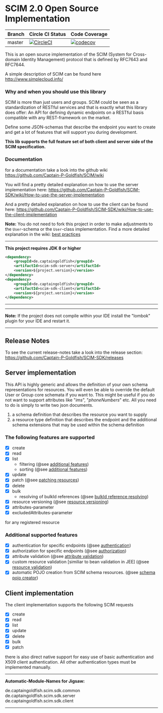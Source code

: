 # SCIM 2.0 Open Source Implementation


|  Branch | Circle CI Status | Code Coverage |
| :------ | :--------------- | :------------ | 
| master  | [![CircleCI](https://circleci.com/gh/Captain-P-Goldfish/SCIM-SDK/tree/master.svg?style=shield)](https://circleci.com/gh/Captain-P-Goldfish/SCIM-SDK/tree/master) | [![codecov](https://codecov.io/gh/Captain-P-Goldfish/SCIM-SDK/branch/master/graph/badge.svg?token=z8URG24FO3)](https://codecov.io/gh/Captain-P-Goldfish/SCIM-SDK) |

This is an open source implementation of the SCIM (System for Cross-domain Identity Management) protocol that is
 defined by RFC7643 and RFC7644. 

A simple description of SCIM can be found here http://www.simplecloud.info/

### Why and when you should use this library

SCIM is more than just users and groups. SCIM could be seen as a standardization of RESTful services and that is exactly
what this library does offer: An API for defining dynamic endpoints on a RESTful basis compatible with any
REST-framework on the market.

Define some JSON-schemas that describe the endpoint you want to create and get a lot of features that will support you
during development.

**This lib supports the full feature set of both client and server side of the SCIM specification.**

### Documentation

for a documentation take a look into the github wiki https://github.com/Captain-P-Goldfish/SCIM/wiki

You will find a pretty detailed explanation on how to use the server implementation here: https://github.com/Captain-P-Goldfish/SCIM-SDK/wiki/How-to-use-the-server-implementation

And a pretty detailed explanation on how to use the client can be found here: https://github.com/Captain-P-Goldfish/SCIM-SDK/wiki/How-to-use-the-client-implementation

**Note:** You do not need to fork this project in order to make adjustments to the `User`-schema or the `User`-class implementation. Find a more detailed explanation in the wiki: [best practices](https://github.com/Captain-P-Goldfish/SCIM-SDK/wiki/Best-practices)

---
**This project requires JDK 8 or higher**

```xml
<dependency>
    <groupId>de.captaingoldfish</groupId>
    <artifactId>scim-sdk-server</artifactId>
    <version>${project.version}</version>
</dependency>
<dependency>
    <groupId>de.captaingoldfish</groupId>
    <artifactId>scim-sdk-client</artifactId>
    <version>${project.version}</version>
</dependency>
```

---

---
**Note:**
If the project does not compile within your IDE install the "lombok" plugin for your IDE and restart it.

---

## Release Notes

To see the current release-notes take a look into the release
section: https://github.com/Captain-P-Goldfish/SCIM-SDK/releases

## Server implementation

This API is highly generic and allows the definition of your own schema representations for resources. You will even be
able to override the default User or Group core schemata if you want to. This might be useful if you do not want to
support attributes like "*ims*", "*phoneNumbers*" etc. All you need to do is simply to write two json documents.

1. a schema definition that describes the resource you want to supply
2. a resource type definition that describes the endpoint and the additional schema extensions that may be used within
   the schema definition

### The following features are supported

- [x] create
- [x] read
- [x] list
  * filtering (@see [additional features](https://github.com/Captain-P-Goldfish/SCIM/wiki/Additional-Features))
  * sorting (@see [additional features](https://github.com/Captain-P-Goldfish/SCIM/wiki/Additional-Features))
- [x] update
- [x] patch (@see [patching resources](https://github.com/Captain-P-Goldfish/SCIM/wiki/Patching-resources))
- [x] delete
- [x] bulk
  * resolving of bulkId references (@see [bulkId reference resolving](https://github.com/Captain-P-Goldfish/SCIM/wiki/BulkId-reference-resolving))
- [x] resource versioning (@see [resource versioning](https://github.com/Captain-P-Goldfish/SCIM-SDK/wiki/Resource-versioning))
- [x] attributes-parameter
- [x] excludedAttributes-parameter

for any registered resource

### Additional supported features

- [x] authentication for specific endpoints 
(@see [authentication](https://github.com/Captain-P-Goldfish/SCIM-SDK/wiki/Authentication-and-Authorization#authentication))
- [x] authorization for specific endpoints 
(@see [authorization](https://github.com/Captain-P-Goldfish/SCIM-SDK/wiki/Authentication-and-Authorization#authorization))
- [x] attribute validation (@see [attribute validation](https://github.com/Captain-P-Goldfish/SCIM-SDK/wiki/Attribute-validation)) 
- [x] custom resource validation [similiar to bean validation in JEE] (@see [resource validation](https://github.com/Captain-P-Goldfish/SCIM-SDK/wiki/Validation-of-resources))
- [x] automatic POJO creation from SCIM schema resources. (@see [schema pojo creator](https://github.com/Captain-P-Goldfish/SCIM-SDK/tree/master/scim-sdk-schema-pojo-creator))

## Client implementation

The client implementation supports the following SCIM requests

- [x] create
- [x] read
- [x] list
- [x] update
- [x] delete
- [x] bulk
- [x] patch

there is also direct native support for easy use of basic authentication and X509 client authentication. All other
authentication types must be implemented manually.
 
 
---
**Automatic-Module-Names for Jigsaw:**

de.captaingoldfish.scim.sdk.common  
de.captaingoldfish.scim.sdk.server  
de.captaingoldfish.scim.sdk.client

---
